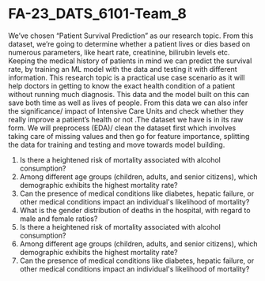 # FA-23_DATS_6101-Team_8
We’ve chosen “Patient Survival Prediction” as our research topic. From this dataset, we’re going to
determine whether a patient lives or dies based on numerous parameters, like heart rate, creatinine,
bilirubin levels etc. Keeping the medical history of patients in mind we can predict the survival rate, by
training an ML model with the data and testing it with different information. This research topic is a
practical use case scenario as it will help doctors in getting to know the exact health condition of a
patient without running much diagnosis. This data and the model built on this can save both time as well
as lives of people. From this data we can also infer the significance/ impact of Intensive Care Units and
check whether they really improve a patient’s health or not .The dataset we have is in its raw form. We
will preprocess (EDA)/ clean the dataset first which involves taking care of missing values and then go
for feature importance, splitting the data for training and testing and move towards model building.

1. Is there a heightened risk of mortality associated with alcohol consumption?
2. Among different age groups (children, adults, and senior citizens), which demographic exhibits the
highest mortality rate?
3. Can the presence of medical conditions like diabetes, hepatic failure, or other medical conditions
impact an individual's likelihood of mortality?
4. What is the gender distribution of deaths in the hospital, with regard to male and female ratios?
5. Is there a heightened risk of mortality associated with alcohol consumption?
6. Among different age groups (children, adults, and senior citizens), which demographic exhibits the
highest mortality rate?
7. Can the presence of medical conditions like diabetes, hepatic failure, or other medical conditions
impact an individual's likelihood of mortality?